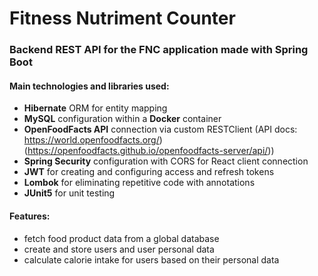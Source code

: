 # Fitness Nutriment Counter 
### Backend REST API for the FNC application made with Spring Boot

#### Main technologies and libraries used:
- **Hibernate** ORM for entity mapping
- **MySQL** configuration within a **Docker** container
- **OpenFoodFacts API** connection via custom RESTClient (API docs: https://world.openfoodfacts.org/)(https://openfoodfacts.github.io/openfoodfacts-server/api/))
- **Spring Security** configuration with CORS for React client connection
- **JWT** for creating and configuring access and refresh tokens
- **Lombok** for eliminating repetitive code with annotations
- **JUnit5** for unit testing

#### Features:
- fetch food product data from a global database
- create and store users and user personal data
- calculate calorie intake for users based on their personal data
